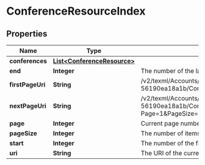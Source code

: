 

# ConferenceResourceIndex


## Properties

| Name | Type | Description | Notes |
|------------ | ------------- | ------------- | -------------|
|**conferences** | [**List&lt;ConferenceResource&gt;**](ConferenceResource.md) |  |  [optional] |
|**end** | **Integer** | The number of the last element on the page, zero-indexed. |  [optional] |
|**firstPageUri** | **String** | /v2/texml/Accounts/61bf923e-5e4d-4595-a110-56190ea18a1b/Conferences.json?Page&#x3D;0&amp;PageSize&#x3D;1 |  [optional] |
|**nextPageUri** | **String** | /v2/texml/Accounts/61bf923e-5e4d-4595-a110-56190ea18a1b/Conferences.json?Page&#x3D;1&amp;PageSize&#x3D;1&amp;PageToken&#x3D;MTY4AjgyNDkwNzIxMQ |  [optional] |
|**page** | **Integer** | Current page number, zero-indexed. |  [optional] |
|**pageSize** | **Integer** | The number of items on the page |  [optional] |
|**start** | **Integer** | The number of the first element on the page, zero-indexed. |  [optional] |
|**uri** | **String** | The URI of the current page. |  [optional] |



